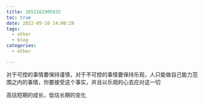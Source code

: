 ```yaml
---
title: 1652162905832
toc: true
date: 2022-05-10 14:08:29
tags:
  - other
  - blog
categories:
  - other

---
```



对于可控的事情要保持谨慎，对于不可控的事情要保持乐观，人只能做自己能力范围之内的事情，你要接受这个事实，并且以乐观的心去应对这一切

<!--more-->


高估短期的成长，低估长期的变化